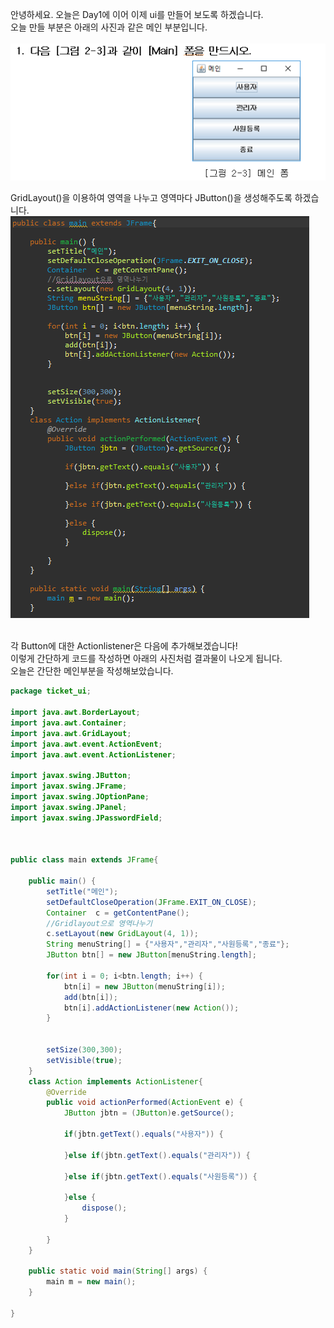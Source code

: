 안녕하세요. 오늘은 Day1에 이어 이제 ui를 만들어 보도록 하겠습니다.<br>
오늘 만들 부분은 아래의 사진과 같은 메인 부분입니다.<br>
<br>
![실행 결과](https://github.com/junhyeok1667/JDBC-PROJECT-cafe-/blob/main/Day2/img.png)

GridLayout()을 이용하여 영역을 나누고 영역마다 JButton()을 생성해주도록 하겠습니다.<br>
![실행 결과](https://github.com/junhyeok1667/JDBC-PROJECT-cafe-/blob/main/Day2/img_1.png)

<br>
각 Button에 대한 Actionlistener은 다음에 추가해보겠습니다!<br>
이렇게 간단하게 코드를 작성하면 아래의 사진처럼 결과물이 나오게 됩니다.<br>
오늘은 간단한 메인부분을 작성해보았습니다.<br>

```java
package ticket_ui;

import java.awt.BorderLayout;
import java.awt.Container;
import java.awt.GridLayout;
import java.awt.event.ActionEvent;
import java.awt.event.ActionListener;

import javax.swing.JButton;
import javax.swing.JFrame;
import javax.swing.JOptionPane;
import javax.swing.JPanel;
import javax.swing.JPasswordField;



public class main extends JFrame{
	
	public main() {
		setTitle("메인");
		setDefaultCloseOperation(JFrame.EXIT_ON_CLOSE);
		Container  c = getContentPane();
		//Gridlayout으로 영역나누기
		c.setLayout(new GridLayout(4, 1));
		String menuString[] = {"사용자","관리자","사원등록","종료"};
		JButton btn[] = new JButton[menuString.length];
		
		for(int i = 0; i<btn.length; i++) {
			btn[i] = new JButton(menuString[i]);
			add(btn[i]);
			btn[i].addActionListener(new Action());
		}
		
		
		setSize(300,300);
		setVisible(true);
	}
	class Action implements ActionListener{
		@Override
		public void actionPerformed(ActionEvent e) {
			JButton jbtn = (JButton)e.getSource();
			
			if(jbtn.getText().equals("사용자")) {
				
			}else if(jbtn.getText().equals("관리자")) {
				
			}else if(jbtn.getText().equals("사원등록")) {
				
			}else {
				dispose();
			}
			
		}
	}

	public static void main(String[] args) {
		main m = new main();
	}

}


